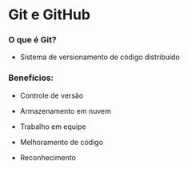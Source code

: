 # Git e GitHub

### O que é Git?

- Sistema de versionamento de código distribuído

### Benefícios:

- Controle de versão

- Armazenamento em nuvem

- Trabalho em equipe

- Melhoramento de código

- Reconhecimento

  
